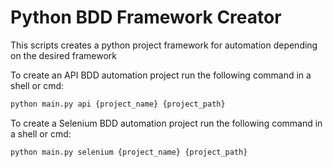 # Python BDD Framework Creator

This scripts creates a python project framework for automation depending on the desired framework

To create an API BDD automation project run the following command in a shell or cmd:

```sh
python main.py api {project_name} {project_path}
```

To create a Selenium BDD automation project run the following command in a shell or cmd:

```sh
python main.py selenium {project_name} {project_path}
```
